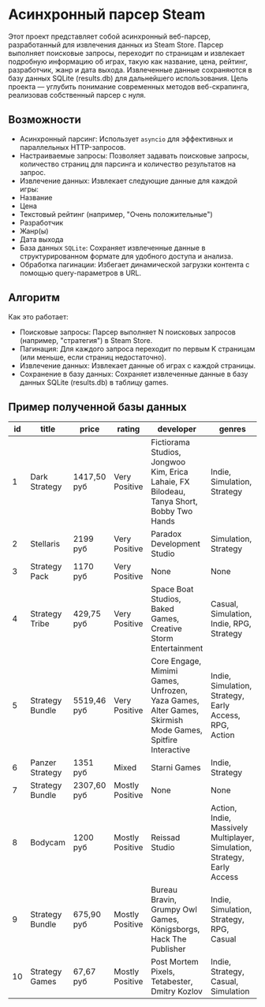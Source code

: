 # Асинхронный парсер Steam

Этот проект представляет собой асинхронный веб-парсер, разработанный для извлечения данных из Steam Store.
Парсер выполняет поисковые запросы, переходит по страницам и извлекает подробную информацию об играх,
такую как название, цена, рейтинг, разработчик, жанр и дата выхода. Извлеченные данные сохраняются в
базу данных SQLite (results.db) для дальнейшего использования. Цель проекта — углубить понимание современных методов веб-скрапинга, реализовав собственный парсер с нуля.

## Возможности

- Асинхронный парсинг: Использует `asyncio` для эффективных и параллельных HTTP-запросов.
- Настраиваемые запросы: Позволяет задавать поисковые запросы, количество страниц для парсинга и количество результатов на запрос.
- Извлечение данных: Извлекает следующие данные для каждой игры:
- Название
- Цена
- Текстовый рейтинг (например, "Очень положительные")
- Разработчик
- Жанр(ы)
- Дата выхода
- База данных `SQLite`: Сохраняет извлеченные данные в структурированном формате для удобного доступа и анализа.
- Обработка пагинации: Избегает динамической загрузки контента с помощью query-параметров в URL.


## Алгоритм

Как это работает:
- Поисковые запросы: Парсер выполняет N поисковых запросов (например, "стратегия") в Steam Store.
- Пагинация: Для каждого запроса переходит по первым K страницам (или меньше, если страниц недостаточно).
- Извлечение данных: Извлекает данные об играх с каждой страницы.
- Сохранение в базу данных: Сохраняет извлеченные данные в базу данных SQLite (results.db) в таблицу games.

## Пример полученной базы данных
| id | title | price | rating | developer | genres | release_date |
| --- | --- | --- | --- | --- | --- | --- |
| 1 | Dark Strategy | 1417,50 руб | Very Positive | Fictiorama Studios, Jongwoo Kim, Erica Lahaie, FX Bilodeau, Tanya Short, Bobby Two Hands | Indie, Simulation, Strategy | None |
| 2 | Stellaris | 2199 руб | Very Positive | Paradox Development Studio | Simulation, Strategy | 09.05.2016 |
| 3 | Strategy Pack | 1170 руб | Very Positive | None | None | None |
| 4 | Strategy Tribe | 429,75 руб | Very Positive | Space Boat Studios, Baked Games, Creative Storm Entertainment | Casual, Simulation, Indie, RPG, Strategy | None |
| 5 | Strategy Bundle | 5519,46 руб | Very Positive | Core Engage, Mimimi Games, Unfrozen, Yaza Games, Alter Games, Skirmish Mode Games, Spitfire Interactive | Indie, Simulation, Strategy, Early Access, RPG, Action | None |
| 6 | Panzer Strategy | 1351 руб | Mixed | Starni Games | Indie, Strategy | 31.08.2018 |
| 7 | Strategy Bundle | 2307,60 руб | Mostly Positive | None | None | None |
| 8 | Bodycam | 1200 руб | Mostly Positive | Reissad Studio | Action, Indie, Massively Multiplayer, Simulation, Strategy, Early Access | 07.06.2024 |
| 9 | Strategy Bundle | 675,90 руб | Mostly Positive | Bureau Bravin, Grumpy Owl Games, Königsborgs, Hack The Publisher | Indie, Simulation, Strategy, RPG, Casual | None |
| 10 | Strategy Games | 67,67 руб | Mostly Positive | Post Mortem Pixels, Tetabester, Dmitry Kozlov | Indie, Strategy, Casual, Simulation | None |
